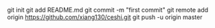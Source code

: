 git init
git add README.md
git commit -m "first commit"
git remote add origin https://github.com/xiang130/ceshi.git
git push -u origin master